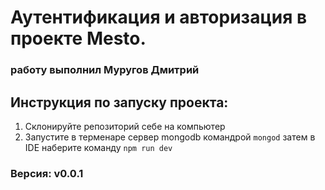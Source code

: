 # Аутентификация и авторизация в проекте Mesto.

### работу выполнил Муругов Дмитрий

## Инструкция по запуску проекта:

1. Склонируйте репозиторий себе на компьютер
2. Запустите в терменаре сервер mongodb командрой `mongod`
   затем в IDE наберите команду `npm run dev`

### Версия: v0.0.1